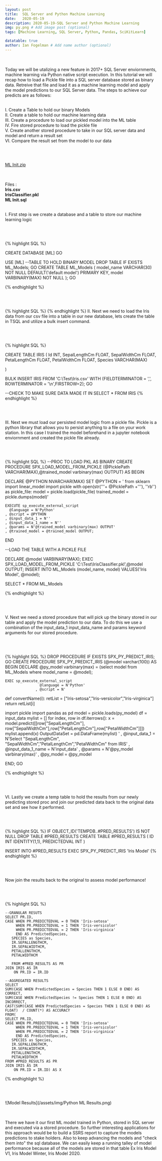 ```yaml
---
layout: post
title:  SQL Server and Python Machine Learning
date:   2020-05-19
description: 2020-05-19-SQL Server and Python Machine Learning
img: py.png # Add image post (optional)
tags: [Machine Learning, SQL Server, Python, Pandas, SciKitLearn]

datatable: true
author: Ian Fogelman # Add name author (optional)
---
```


<meta property="og:title" content="Dynamic Python">
<meta property="og:description" content="A blog by Ian Fogelman.">
<meta property="og:image" content="https://repository-images.githubusercontent.com/190807493/a3610e80-bed1-11e9-87ac-2a4f0aa3b2ee">
<meta property="og:url" content="https://repository-images.githubusercontent.com/190807493/a3610e80-bed1-11e9-87ac-2a4f0aa3b2ee">

<br>
<br>
Today we will be utalizing a new feature in 2017+ SQL Server enviornments, machine learning via Python native script execution. In this tutorial we will recap how to load a Pickle file into a SQL server database stored as binary data. Retreive that file and load it as a machine learning model and apply the model predictions to our SQL Server data. The steps to achieve our predicts are as follows:

<br>
<br>

I. Create a Table to hold our binary Models<br>
II. Create a table to hold our machine learning data<br>
III. Create a procedure to load our pickled model into the ML table<br>
IV. Fire stored procedure to load the pickle file<br>
V. Create another stored procedure to take in our SQL server data and model and return a result set<br>
VI. Compare the result set from the model to our data

<br>
<br>


<a href="https://github.com/Ian-Fogelman/ian-blog/raw/master/assets/files/ML%20Init.zip" target="_blank">ML Init.zip</a>

<br>
<br>
Files : <br>
<strong>Iris.csv<br>
IrisClassifier.pkl<br>
ML Init.sql</strong>

<br>
<br>

I. First step is we create a database and a table to store our machine learning logic

<br>
<br>

{% highlight SQL %}

CREATE DATABASE [ML]
GO

USE [ML]
--TABLE TO HOLD BINARY MODEL
DROP TABLE IF EXISTS ML_Models;
GO
CREATE TABLE ML_Models (
                model_name VARCHAR(30) NOT NULL DEFAULT('default model') PRIMARY KEY,
                model VARBINARY(MAX) NOT NULL
);
GO

{% endhighlight %}

<br>
<br>

{% highlight SQL %}
{% endhighlight %}
II. Next we need to load the Iris data from our csv file into a table in our new database, lets create the table in TSQL and utilize a bulk insert command.

<br>
<br>

{% highlight SQL %}

CREATE TABLE IRIS
(
Id INT,
SepalLengthCm FLOAT,
SepalWidthCm FLOAT,
PetalLengthCm FLOAT,
PetalWidthCm FLOAT,
Species VARCHAR(MAX)

)

BULK INSERT  IRIS
FROM 'C:\Test\Iris.csv'
WITH (FIELDTERMINATOR = ',', ROWTERMINATOR = '\n',FIRSTROW=2);
GO

--CHECK TO MAKE SURE DATA MADE IT IN 
SELECT * FROM IRIS
{% endhighlight %}

<br>
<br>

III. Next we must load our persisted model logic from a pickle file. Pickle is a python library that allows you to persist anything to a file on your work station. In this case I trained the model beforehand in a jupyter notebook enviornment and created the pickle file already.

<br>
<br>


{% highlight SQL %}
--PROC TO LOAD PKL AS BINARY
CREATE PROCEDURE SPX_LOAD_MODEL_FROM_PICKLE (@PicklePath VARCHAR(MAX),@trained_model varbinary(max) OUTPUT)
AS
BEGIN

DECLARE @PYTHON NVARCHAR(MAX)
SET @PYTHON = '
from sklearn import linear_model
import pickle
with open(str('''+ @PicklePath +'''), ''rb'') as pickle_file:
    model = pickle.load(pickle_file)
trained_model = pickle.dumps(model)'

    EXECUTE sp_execute_external_script
      @language = N'Python'
    , @script = @PYTHON
    , @input_data_1 = N''
    , @input_data_1_name = N''
    , @params = N'@trained_model varbinary(max) OUTPUT'
    , @trained_model = @trained_model OUTPUT;
END

--LOAD THE TABLE WITH A PICKLE FILE

DECLARE @model VARBINARY(MAX);
EXEC SPX_LOAD_MODEL_FROM_PICKLE 'C:\Test\IrisClassifier.pkl',@model OUTPUT;
INSERT INTO ML_Models (model_name, model) VALUES('Iris Model', @model);

SELECT * FROM ML_Models

{% endhighlight %}

<br>
<br>

V. Next we need a stored procedure that will pick up the binary stored in our table and apply the model prediction to our data.
To do this we use a combination of the input_data_1 input_data_name and params keyword arguments for our stored procedure.


<br>
<br>


{% highlight SQL %}
DROP PROCEDURE IF EXISTS SPX_PY_PREDICT_IRIS;
GO
CREATE PROCEDURE SPX_PY_PREDICT_IRIS (@model varchar(100))
AS
BEGIN
	DECLARE @py_model varbinary(max) = (select model from ML_Models where model_name = @model);

	EXEC sp_execute_external_script
					@language = N'Python'
				  , @script = N'
def convertName(i):
	retList = ["Iris-setosa","Iris-versicolor","Iris-virginica"]
	return retList[i]

import pickle
import pandas as pd
model = pickle.loads(py_model)
df = input_data
mylist = []
for index, row in df.iterrows():
	x = model.predict([[row["SepalLengthCm"], row["SepalWidthCm"],row["PetalLengthCm"],row["PetalWidthCm"]]])
	mylist.append(x)
OutputDataSet = pd.DataFrame(mylist)
'
					, @input_data_1 = N'Select "SepalLengthCm", "SepalWidthCm","PetalLengthCm","PetalWidthCm" from IRIS'
					, @input_data_1_name = N'input_data'
					, @params = N'@py_model varbinary(max)'
					, @py_model = @py_model

END;
GO

{% endhighlight %}

<br>
<br>

VI. Lastly we create a temp table to hold the results from our newly predicting stored proc and join our predicted data back to the original data set and see how it performed.

<br>
<br>

{% highlight SQL %}
IF OBJECT_ID('TEMPDB..#PRED_RESULTS') IS NOT NULL DROP TABLE #PRED_RESULTS
CREATE TABLE #PRED_RESULTS
(
ID INT IDENTITY(1,1),
PREDICTEDVAL INT
)

INSERT INTO #PRED_RESULTS
EXEC SPX_PY_PREDICT_IRIS 'Iris Model'
{% endhighlight %}

<br>
<br>

Now join the results back to the original to assess model performance!

<br>
<br>

{% highlight SQL %}

	--GRANULAR RESUTS
	SELECT PR.ID,
	CASE WHEN PR.PREDICTEDVAL = 0 THEN 'Iris-setosa' 
		 WHEN PR.PREDICTEDVAL = 1 THEN 'Iris-versicolor'
		 WHEN PR.PREDICTEDVAL = 2 THEN 'Iris-virginica'
		 END AS PredictedSpecies,
	   SPECIES as Species,
	   IR.SEPALLENGTHCM,
	   IR.SEPALWIDTHCM,
	   PETALLENGTHCM,
	   PETALWIDTHCM

	   FROM #PRED_RESULTS AS PR
	JOIN IRIS AS IR
		ON PR.ID = IR.ID
	
	--AGGREGATED RESULTS
	SELECT 
	SUM(CASE WHEN PredictedSpecies = Species THEN 1 ELSE 0 END) AS CORRECT,
	SUM(CASE WHEN PredictedSpecies != Species THEN 1 ELSE 0 END) AS INCORRECT,
	CAST(SUM(CASE WHEN PredictedSpecies = Species THEN 1 ELSE 0 END) AS FLOAT)  / COUNT(*) AS ACCURACY
	FROM(
	SELECT PR.ID,
	CASE WHEN PR.PREDICTEDVAL = 0 THEN 'Iris-setosa' 
		 WHEN PR.PREDICTEDVAL = 1 THEN 'Iris-versicolor'
		 WHEN PR.PREDICTEDVAL = 2 THEN 'Iris-virginica'
		 END AS PredictedSpecies,
	   SPECIES as Species,
	   IR.SEPALLENGTHCM,
	   IR.SEPALWIDTHCM,
	   PETALLENGTHCM,
	   PETALWIDTHCM
	FROM #PRED_RESULTS AS PR
	JOIN IRIS AS IR
		ON PR.ID = IR.ID) AS X
		
{% endhighlight %}

<br>
<br>

![Model Results](/assets/img/Python ML Results.png)

<br>
<br>
There we have it our first ML model trained in Python, stored in SQL server and executed via a stored procedure. So further interesting applications for this approach would be to build a SSRS report to capture the models predictions to stake holders. Also to keep advancing the models and "check them into" the sql database. We can easily keep a running talley of model performance because all of the models are stored in that table Ex Iris Model V1, Iris Model Winter, Iris Model 2020. 
